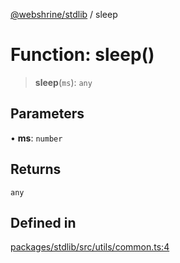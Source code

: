 [@webshrine/stdlib](../globals.md) / sleep

# Function: sleep()

> **sleep**(`ms`): `any`

## Parameters

• **ms**: `number`

## Returns

`any`

## Defined in

[packages/stdlib/src/utils/common.ts:4](https://github.com/webshrine/webshrine/blob/8cedc3f2efca3108f17475a5ce8404715d0d24a5/packages/stdlib/src/utils/common.ts#L4)
